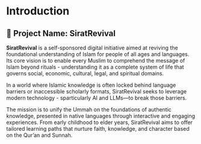 # Introduction

## 📘 Project Name: **SiratRevival**

**SiratRevival** is a self-sponsored digital initiative aimed at reviving the foundational understanding of Islam for people of all ages and languages. Its core vision is to enable every Muslim to comprehend the message of Islam beyond rituals - understanding it as a complete system of life that governs social, economic, cultural, legal, and spiritual domains.

In a world where Islamic knowledge is often locked behind language barriers or inaccessible scholarly formats, SiratRevival seeks to leverage modern technology - sparticularly AI and LLMs—to break those barriers.

The mission is to unify the Ummah on the foundations of authentic knowledge, presented in native languages through interactive and engaging experiences. From early childhood to elder years, SiratRevival aims to offer tailored learning paths that nurture faith, knowledge, and character based on the Qur’an and Sunnah.

